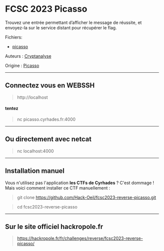 # FCSC 2023 Picasso

Trouvez une entrée permettant d’afficher le message de réussite, et envoyez-la sur le service distant pour récupérer le flag.


Fichiers:
- [picasso](picasso)


Auteurs : [Cryptanalyse](https://twitter.com/Cryptanalyse)


Origine : [Picasso](https://hackropole.fr/fr/challenges/reverse/fcsc2023-reverse-picasso/)



-----------

## Connectez vous en WEBSSH
> http://localhost

#### tentez 
> nc picasso.cyrhades.fr:4000

-----------

## Ou directement avec netcat
> nc localhost:4000


-----------


## Installation manuel
Vous n'utilisez pas l'application **les CTFs de Cyrhades** ? C'est dommage !
Mais voici comment installer ce CTF manuellement :

> git clone https://github.com/Hack-Oeil/fcsc2023-reverse-picasso.git

> cd fcsc2023-reverse-picasso


-----------


## Sur le site officiel hackropole.fr
> https://hackropole.fr/fr/challenges/reverse/fcsc2023-reverse-picasso/